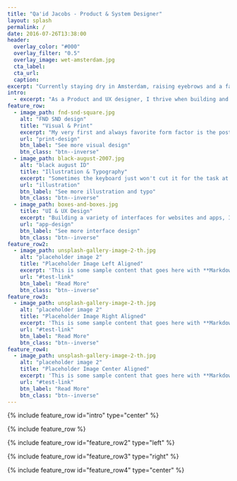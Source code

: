 ```yaml
---
title: "Qa'id Jacobs - Product & System Designer"
layout: splash
permalink: /
date: 2016-07-26T13:38:00
header:
  overlay_color: "#000"
  overlay_filter: "0.5"
  overlay_image: wet-amsterdam.jpg
  cta_label:
  cta_url:
  caption:
excerpt: "Currently staying dry in Amsterdam, raising eyebrows and a family."
intro:
  - excerpt: "As a Product and UX designer, I thrive when building and refining systems and products that embrace and deliver on user needs and experiences.  I'm passionate about understanding the systems involved in any design challenge and have led teams designing solutions for projects across industries."
feature_row:
  - image_path: fnd-snd-square.jpg
    alt: "FND SND design"
    title: "Visual & Print"
    excerpt: "My very first and always favorite form factor is the poster and album artwork."
    url: "print-design"
    btn_label: "See more visual design"
    btn_class: "btn--inverse"
  - image_path: black-august-2007.jpg
    alt: "black august ID"
    title: "Illustration & Typography"
    excerpt: "Sometimes the keyboard just won't cut it for the task at hand and I pick up the pen and pencil."
    url: "illustration"
    btn_label: "See more illustration and typo"
    btn_class: "btn--inverse"
  - image_path: boxes-and-boxes.jpg
    title: "UI & UX Design"
    excerpt: "Building a variety of interfaces for websites and apps, I've made lots and lots of boxes. Lots."
    url: "app-design"
    btn_label: "See more interface design"
    btn_class: "btn--inverse"
feature_row2:
  - image_path: unsplash-gallery-image-2-th.jpg
    alt: "placeholder image 2"
    title: "Placeholder Image Left Aligned"
    excerpt: 'This is some sample content that goes here with **Markdown** formatting. Left aligned with `type="left"`'
    url: "#test-link"
    btn_label: "Read More"
    btn_class: "btn--inverse"
feature_row3:
  - image_path: unsplash-gallery-image-2-th.jpg
    alt: "placeholder image 2"
    title: "Placeholder Image Right Aligned"
    excerpt: 'This is some sample content that goes here with **Markdown** formatting. Right aligned with `type="right"`'
    url: "#test-link"
    btn_label: "Read More"
    btn_class: "btn--inverse"
feature_row4:
  - image_path: unsplash-gallery-image-2-th.jpg
    alt: "placeholder image 2"
    title: "Placeholder Image Center Aligned"
    excerpt: 'This is some sample content that goes here with **Markdown** formatting. Centered with `type="center"`'
    url: "#test-link"
    btn_label: "Read More"
    btn_class: "btn--inverse"
---
```


{% include feature_row id="intro" type="center" %}

<a name="designs"></a>
{% include feature_row %}

<a name="process"></a>
{% include feature_row id="feature_row2" type="left" %}

{% include feature_row id="feature_row3" type="right" %}

{% include feature_row id="feature_row4" type="center" %}
